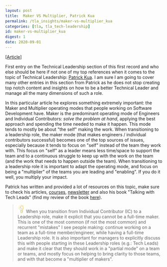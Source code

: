 ```yaml
---
layout: post
title:  Maker VS Multiplier, Patrick Kua
permalink: /tla_insights/maker-vs-multiplier_kua
categories: [tla, tla_tech-leadership]
id: maker-vs-multiplier_kua
digest: 1
date: 2020-09-01
---
```


[[Article](https://www.patkua.com/blog/maker-vs-multiplier)]

First entry on the Technical Leadership section of this first record and who else should be here if not one of my top references when it comes to the topic of Technical Leadership: [Patrick Kua](https://www.patkua.com/). I am sure I am going to cover many other entries in this section from Patrick as he does not stop creating top notch content and insights on how to be a better Technical Leader and manage all the many dimensions of such a role.

In this particular article he explores something extremely important: the Maker and Multiplier operating modes that people working on Software Development have. Maker is the predominant operating mode of Engineers and Individual Contributors: *solve the problem at hand*, applying the best approach and spending the time needed to make it happen. This mode tends to mostly be about "the self" making the work. When transitioning to a leadership role, the maker mode (that makes engineers / individual contributors successful) becomes one of the top sources of issues, especially because it tends to focus on "self" instead of the team they work with. This focus on "self" as a leader means less time/space to support the team and to a continuous struggle to keep up with the work on the team (and the work that needs to happen outside the team). When transitioning to a leadership role it is important to adapt the operating mode, and focus on being a "multiplier" of the teams you are leading and "enabling". If you do it well, you multiply your impact.

Patrick has written and provided a lot of resources on this topic, make sure to check his articles, [courses](https://techlead.academy), [newsletter](http://levelup.patkua.com/) and also his book "Talking with Tech Leads" (find my review of the book [here](https://esilva.net/articles/talking_with_tech_leads)).

> ![light](/assets/light-bulb.png) When you transition from Individual Contributor (IC) to a Leadership role, make it explicit that you cannot be a full-time maker. This is one of the most common (if not the most common) and recurrent "mistakes" I see people making: continue working on a team as a full-time member/engineer, while having a full-time Leadership role. It is also important for managers to explicitly discuss this with people starting in these Leadership roles (e.g.: Tech Leads) and make it clear that they should work in a "partial mode" on a team or teams, and mostly focus on helping to bring clarity to those teams, and with that become a "multiplier of makers".
